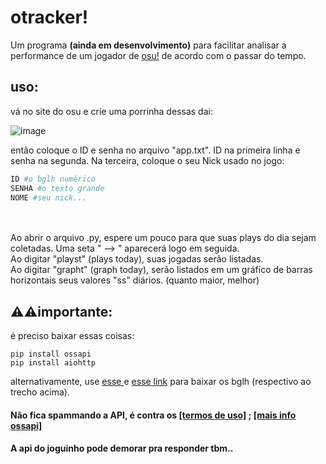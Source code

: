 # otracker!

Um programa **(ainda em desenvolvimento)** para facilitar analisar a performance de um jogador de [osu!](https://osu.ppy.sh/) de acordo com o passar do tempo.

## uso:

vá no site do osu e crie uma porrinha dessas dai:

![image](https://github.com/user-attachments/assets/107e8d04-ba24-42d7-9d51-c36b83019db1)

então coloque o ID e senha no arquivo "app.txt". ID na primeira linha e senha na segunda. Na terceira, coloque o seu Nick usado no jogo:

```python
ID #o bglh numérico
SENHA #o texto grande
NOME #seu nick...
```
<br><br>
Ao abrir o arquivo .py, espere um pouco para que suas plays do dia sejam coletadas. Uma seta " --> " aparecerá logo em seguida.<br>
Ao digitar "playst" (plays today), suas jogadas serão listadas.<br>
Ao digitar "grapht" (graph today), serão listados em um gráfico de barras horizontais seus valores "ss" diários. (quanto maior, melhor) <br>


## ⚠️⚠️importante:


é preciso baixar essas coisas:
```
pip install ossapi
pip install aiohttp
```
alternativamente, use [esse ](https://pypi.org/project/ossapi/#files) e [esse link](https://pypi.org/project/aiohttp/#files) para baixar os bglh (respectivo ao trecho acima).

#### Não fica spammando a API, é contra os [[termos de uso]](https://osu.ppy.sh/docs/#terms-of-use) ; [[mais info ossapi]](https://github.com/tybug/ossapi)
#### A api do joguinho pode demorar pra responder tbm..

